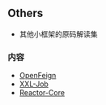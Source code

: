 ## Others
- 其他小框架的原码解读集

### 内容
- [OpenFeign](OpenFeign.md)
- [XXL-Job](XXL-Job.md)
- [Reactor-Core](Reactor-Core.md)